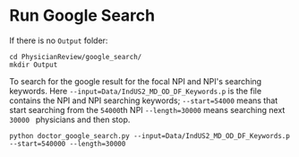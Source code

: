
# Run Google Search


If there is no `Output` folder: 
```
cd PhysicianReview/google_search/
mkdir Output

```

To search for the google result for the focal NPI and NPI's searching keywords. Here `--input=Data/IndUS2_MD_OD_DF_Keywords.p` is the file contains the NPI and NPI searching keywords; `--start=54000` means that start searching from the `54000`th NPI `--length=30000` means searching next `30000 ` physicians and then stop.
```
python doctor_google_search.py --input=Data/IndUS2_MD_OD_DF_Keywords.p --start=540000 --length=30000
```